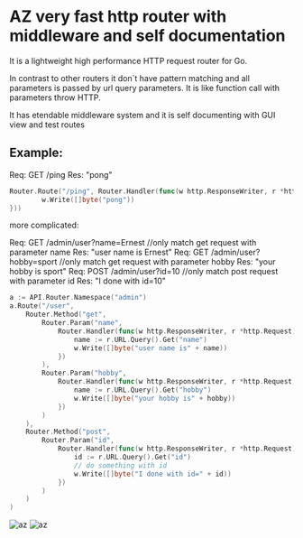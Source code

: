 # AZ very fast http router with middleware and self documentation

It is a lightweight high performance HTTP request router for Go.

In contrast to other routers it don`t have pattern matching and all parameters is passed by url query parameters. It is like function call with parameters throw HTTP.

It has etendable middleware system and it is self documenting with GUI  view and test routes

## Example:
Req: GET /ping
Res: "pong"
```go
Router.Route("/ping", Router.Handler(func(w http.ResponseWriter, r *http.Request) {
		w.Write([]byte("pong"))
}))
```
more complicated:

Req: GET /admin/user?name=Ernest //only match get request with parameter name
Res: "user name is Ernest"
Req: GET /admin/user?hobby=sport //only match get request with parameter hobby
Res: "your hobby is sport"
Req: POST /admin/user?id=10 //only match post request with parameter id
Res: "I done with id=10"
```go
a := API.Router.Namespace("admin")
a.Route("/user",
    Router.Method("get",
        Router.Param("name",
            Router.Handler(func(w http.ResponseWriter, r *http.Request) {
                name := r.URL.Query().Get("name")
		        w.Write([]byte("user name is" + name))
            })
        ),
        Router.Param("hobby",
            Router.Handler(func(w http.ResponseWriter, r *http.Request) {
                name := r.URL.Query().Get("hobby")
		        w.Write([]byte("your hobby is" + hobby))
            })
        )
    ),
    Router.Method("post",
        Router.Param("id",
            Router.Handler(func(w http.ResponseWriter, r *http.Request) {
                id := r.URL.Query().Get("id")
                // do something with id 
		        w.Write([]byte("I done with id=" + id))
            })
        )
    )
)
```

![az](src1.png "az")
![az](src2.png "az")
